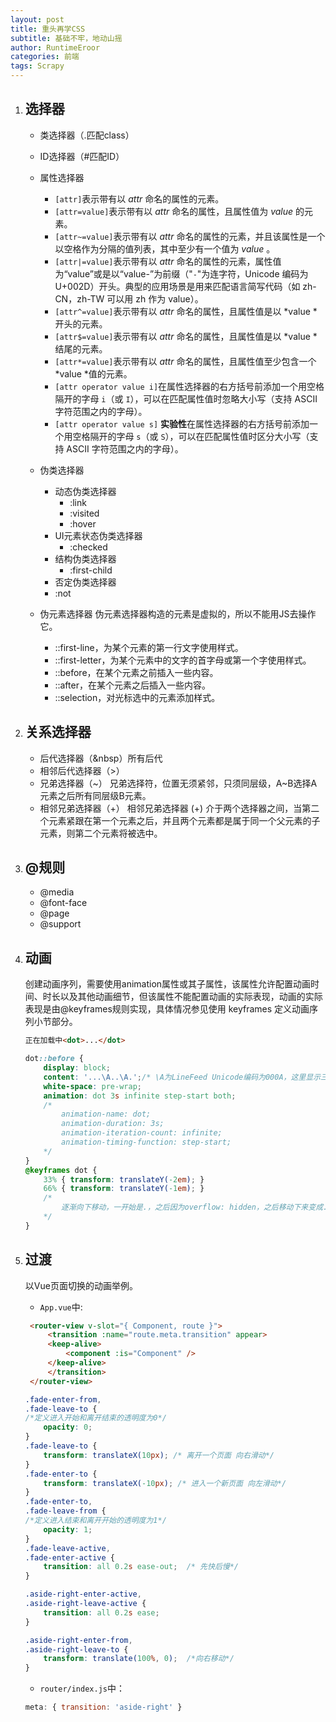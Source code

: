 ```yaml
---
layout: post
title: 重头再学CSS
subtitle: 基础不牢，地动山摇
author: RuntimeEroor
categories: 前端
tags: Scrapy
---
```

1. ## 选择器


   - 类选择器（.匹配class）
   - ID选择器（#匹配ID）
   - 属性选择器

     - `[attr]`表示带有以 *attr* 命名的属性的元素。
     - `[attr=value]`表示带有以 *attr* 命名的属性，且属性值为 *value* 的元素。
     - `[attr~=value]`表示带有以 *attr* 命名的属性的元素，并且该属性是一个以空格作为分隔的值列表，其中至少有一个值为  *value* 。
     - `[attr|=value]`表示带有以 *attr* 命名的属性的元素，属性值为“value”或是以“value-”为前缀（"`-`"为连字符，Unicode 编码为 U+002D）开头。典型的应用场景是用来匹配语言简写代码（如 zh-CN，zh-TW 可以用 zh 作为 value）。
     - `[attr^=value]`表示带有以 *attr* 命名的属性，且属性值是以 *value *开头的元素。
     - `[attr$=value]`表示带有以 *attr* 命名的属性，且属性值是以 *value *结尾的元素。
     - `[attr*=value]`表示带有以 *attr* 命名的属性，且属性值至少包含一个 *value *值的元素。
     - `[attr operator value i]`在属性选择器的右方括号前添加一个用空格隔开的字母 `i`（或 `I`），可以在匹配属性值时忽略大小写（支持 ASCII 字符范围之内的字母）。
     - `[attr operator value s]` **实验性**在属性选择器的右方括号前添加一个用空格隔开的字母 `s`（或 `S`），可以在匹配属性值时区分大小写（支持 ASCII 字符范围之内的字母）。
   - 伪类选择器

     - 动态伪类选择器
       - :link
       - :visited
       - :hover
     - UI元素状态伪类选择器
       - :checked
     - 结构伪类选择器
       - :first-child
     - 否定伪类选择器
     - :not
   - 伪元素选择器
     伪元素选择器构造的元素是虚拟的，所以不能用JS去操作它。

     - ::first-line，为某个元素的第一行文字使用样式。
     - ::first-letter，为某个元素中的文字的首字母或第一个字使用样式。
     - ::before，在某个元素之前插入一些内容。
     - ::after，在某个元素之后插入一些内容。
     - ::selection，对光标选中的元素添加样式。
2. ## 关系选择器


   - 后代选择器（&nbsp）所有后代
   - 相邻后代选择器（>）
   - 兄弟选择器（\~）
     兄弟选择符，位置无须紧邻，只须同层级，A~B选择A元素之后所有同层级B元素。
   - 相邻兄弟选择器（+）
     相邻兄弟选择器 (+) 介于两个选择器之间，当第二个元素紧跟在第一个元素之后，并且两个元素都是属于同一个父元素的子元素，则第二个元素将被选中。
3. ## @规则


   - @media
   - @font-face
   - @page
   - @support
4. ## 动画

   创建动画序列，需要使用animation属性或其子属性，该属性允许配置动画时间、时长以及其他动画细节，但该属性不能配置动画的实际表现，动画的实际表现是由@keyframes规则实现，具体情况参见使用 keyframes 定义动画序列小节部分。


   ```html
   正在加载中<dot>...</dot>
   ```
   ```css
   dot::before {
       display: block;
       content: '...\A..\A.';/* \A为LineFeed Unicode编码为000A，这里显示三行点，通过*/
       white-space: pre-wrap;
       animation: dot 3s infinite step-start both; 
       /* 
           animation-name: dot;
           animation-duration: 3s;
           animation-iteration-count: infinite;
           animation-timing-function: step-start;
       */
   }   
   @keyframes dot {
       33% { transform: translateY(-2em); }
       66% { transform: translateY(-1em); }
       /* 
           逐渐向下移动，一开始是.，之后因为overflow: hidden，之后移动下来变成..。
       */
   }
   ```
5. ## 过渡

   以Vue页面切换的动画举例。


   - `App.vue`中:

   ```html
    <router-view v-slot="{ Component, route }">
        <transition :name="route.meta.transition" appear>
        <keep-alive>
            <component :is="Component" />
        </keep-alive>
        </transition>
    </router-view>
    ```
    ```css
    .fade-enter-from,
    .fade-leave-to {
    /*定义进入开始和离开结束的透明度为0*/
        opacity: 0;
    }
    .fade-leave-to {
        transform: translateX(10px); /* 离开一个页面 向右滑动*/
    }
    .fade-enter-to {
        transform: translateX(-10px); /* 进入一个新页面 向左滑动*/
    }
    .fade-enter-to,
    .fade-leave-from {
    /*定义进入结束和离开开始的透明度为1*/
        opacity: 1;
    }
    .fade-leave-active,
    .fade-enter-active {
        transition: all 0.2s ease-out;  /* 先快后慢*/
    }

    .aside-right-enter-active,
    .aside-right-leave-active {
        transition: all 0.2s ease;
    }

    .aside-right-enter-from,
    .aside-right-leave-to {
        transform: translate(100%, 0);  /*向右移动*/
    }
   ```
   - `router/index.js`中：
   ```javascript
   meta: { transition: 'aside-right' }
   ```
